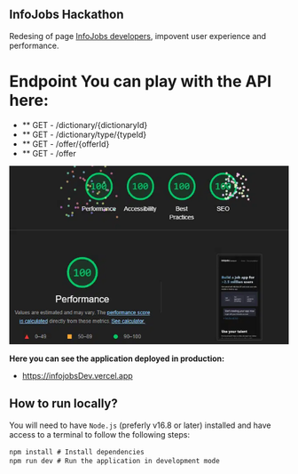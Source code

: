 ## InfoJobs Hackathon

Redesing of page [InfoJobs developers](https://developer.infojobs.net/), impovent user experience and performance.

# Endpoint You can play with the API here:
- ** GET - /dictionary/{dictionaryId}
- ** GET - /dictionary/type/{typeId}
- ** GET - /offer/{offerId}
- ** GET - /offer

![Alt text](/public/perf.webp)

**Here you can see the application deployed in production:**

- https://infojobsDev.vercel.app

## How to run locally?

You will need to have `Node.js` (preferly v16.8 or later) installed and have access to a terminal to follow
the following steps:

```
npm install # Install dependencies
npm run dev # Run the application in development mode
```

